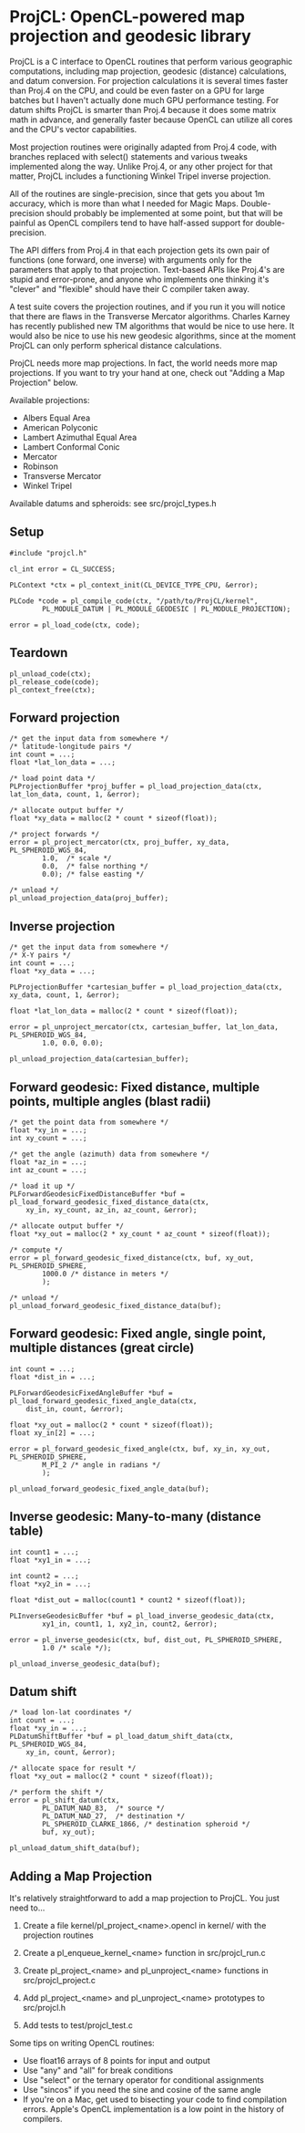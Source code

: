 ProjCL: OpenCL-powered map projection and geodesic library
==

ProjCL is a C interface to OpenCL routines that perform various geographic
computations, including map projection, geodesic (distance) calculations, and
datum conversion. For projection calculations it is several times faster than
Proj.4 on the CPU, and could be even faster on a GPU for large batches but I
haven't actually done much GPU performance testing. For datum shifts ProjCL
is smarter than Proj.4 because it does some matrix math in advance, and generally
faster because OpenCL can utilize all cores and the CPU's vector capabilities.

Most projection routines were originally adapted from Proj.4 code, with
branches replaced with select() statements and various tweaks implemented along
the way. Unlike Proj.4, or any other project for that matter, ProjCL includes a
functioning Winkel Tripel inverse projection.

All of the routines are single-precision, since that gets you about 1m accuracy,
which is more than what I needed for Magic Maps. Double-precision should
probably be implemented at some point, but that will be painful as OpenCL
compilers tend to have half-assed support for double-precision.

The API differs from Proj.4 in that each projection gets its own pair of
functions (one forward, one inverse) with arguments only for the parameters
that apply to that projection. Text-based APIs like Proj.4's are stupid and
error-prone, and anyone who implements one thinking it's "clever" and
"flexible" should have their C compiler taken away.

A test suite covers the projection routines, and if you run it you will notice
that there are flaws in the Transverse Mercator algorithms. Charles Karney has
recently published new TM algorithms that would be nice to use here. It would
also be nice to use his new geodesic algorithms, since at the moment ProjCL can
only perform spherical distance calculations.

ProjCL needs more map projections. In fact, the world needs more map projections.
If you want to try your hand at one, check out "Adding a Map Projection" below.

Available projections:
* Albers Equal Area
* American Polyconic
* Lambert Azimuthal Equal Area
* Lambert Conformal Conic
* Mercator
* Robinson
* Transverse Mercator
* Winkel Tripel

Available datums and spheroids: see src/projcl_types.h

Setup
--

    #include "projcl.h"

    cl_int error = CL_SUCCESS;

    PLContext *ctx = pl_context_init(CL_DEVICE_TYPE_CPU, &error);

    PLCode *code = pl_compile_code(ctx, "/path/to/ProjCL/kernel", 
            PL_MODULE_DATUM | PL_MODULE_GEODESIC | PL_MODULE_PROJECTION);

    error = pl_load_code(ctx, code);

Teardown
--
    pl_unload_code(ctx);
    pl_release_code(code);
    pl_context_free(ctx);

Forward projection
--

    /* get the input data from somewhere */
    /* latitude-longitude pairs */
    int count = ...;
    float *lat_lon_data = ...;

    /* load point data */
    PLProjectionBuffer *proj_buffer = pl_load_projection_data(ctx, lat_lon_data, count, 1, &error);

    /* allocate output buffer */
    float *xy_data = malloc(2 * count * sizeof(float));

    /* project forwards */
    error = pl_project_mercator(ctx, proj_buffer, xy_data, PL_SPHEROID_WGS_84, 
            1.0,  /* scale */
            0.0,  /* false northing */
            0.0); /* false easting */

    /* unload */
    pl_unload_projection_data(proj_buffer);

Inverse projection
--

    /* get the input data from somewhere */
    /* X-Y pairs */
    int count = ...;
    float *xy_data = ...;

    PLProjectionBuffer *cartesian_buffer = pl_load_projection_data(ctx, xy_data, count, 1, &error);

    float *lat_lon_data = malloc(2 * count * sizeof(float));

    error = pl_unproject_mercator(ctx, cartesian_buffer, lat_lon_data, PL_SPHEROID_WGS_84,
            1.0, 0.0, 0.0);

    pl_unload_projection_data(cartesian_buffer);

Forward geodesic: Fixed distance, multiple points, multiple angles (blast radii)
--

    /* get the point data from somewhere */
    float *xy_in = ...;
    int xy_count = ...;

    /* get the angle (azimuth) data from somewhere */
    float *az_in = ...;
    int az_count = ...;

    /* load it up */
    PLForwardGeodesicFixedDistanceBuffer *buf = pl_load_forward_geodesic_fixed_distance_data(ctx,
        xy_in, xy_count, az_in, az_count, &error);

    /* allocate output buffer */
    float *xy_out = malloc(2 * xy_count * az_count * sizeof(float));

    /* compute */
    error = pl_forward_geodesic_fixed_distance(ctx, buf, xy_out, PL_SPHEROID_SPHERE,
            1000.0 /* distance in meters */
            );

    /* unload */
    pl_unload_forward_geodesic_fixed_distance_data(buf);

Forward geodesic: Fixed angle, single point, multiple distances (great circle)
--

    int count = ...;
    float *dist_in = ...;

    PLForwardGeodesicFixedAngleBuffer *buf = pl_load_forward_geodesic_fixed_angle_data(ctx,
        dist_in, count, &error);

    float *xy_out = malloc(2 * count * sizeof(float));
    float xy_in[2] = ...;
    
    error = pl_forward_geodesic_fixed_angle(ctx, buf, xy_in, xy_out, PL_SPHEROID_SPHERE, 
            M_PI_2 /* angle in radians */
            );

    pl_unload_forward_geodesic_fixed_angle_data(buf);

Inverse geodesic: Many-to-many (distance table)
--

    int count1 = ...;
    float *xy1_in = ...;

    int count2 = ...;
    float *xy2_in = ...;

    float *dist_out = malloc(count1 * count2 * sizeof(float));

    PLInverseGeodesicBuffer *buf = pl_load_inverse_geodesic_data(ctx, 
            xy1_in, count1, 1, xy2_in, count2, &error);

    error = pl_inverse_geodesic(ctx, buf, dist_out, PL_SPHEROID_SPHERE, 
            1.0 /* scale */);

    pl_unload_inverse_geodesic_data(buf);

Datum shift
--

    /* load lon-lat coordinates */
    int count = ...;
    float *xy_in = ...;
    PLDatumShiftBuffer *buf = pl_load_datum_shift_data(ctx, PL_SPHEROID_WGS_84,
        xy_in, count, &error);

    /* allocate space for result */
    float *xy_out = malloc(2 * count * sizeof(float));

    /* perform the shift */
    error = pl_shift_datum(ctx, 
            PL_DATUM_NAD_83,  /* source */
            PL_DATUM_NAD_27,  /* destination */
            PL_SPHEROID_CLARKE_1866, /* destination spheroid */
            buf, xy_out);

    pl_unload_datum_shift_data(buf);

Adding a Map Projection
--

It's relatively straightforward to add a map projection to ProjCL. You just
need to...

1. Create a file kernel/pl_project_&lt;name&gt;.opencl in kernel/ with the projection routines

2. Create a pl_enqueue_kernel_&lt;name&gt; function in src/projcl_run.c

3. Create pl_project_&lt;name&gt; and pl_unproject_&lt;name&gt; functions in src/projcl_project.c

4. Add pl_project_&lt;name&gt; and pl_unproject_&lt;name&gt; prototypes to src/projcl.h

5. Add tests to test/projcl_test.c

Some tips on writing OpenCL routines:

* Use float16 arrays of 8 points for input and output
* Use "any" and "all" for break conditions
* Use "select" or the ternary operator for conditional assignments
* Use "sincos" if you need the sine and cosine of the same angle
* If you're on a Mac, get used to bisecting your code to find compilation
  errors. Apple's OpenCL implementation is a low point in the history of
  compilers.
